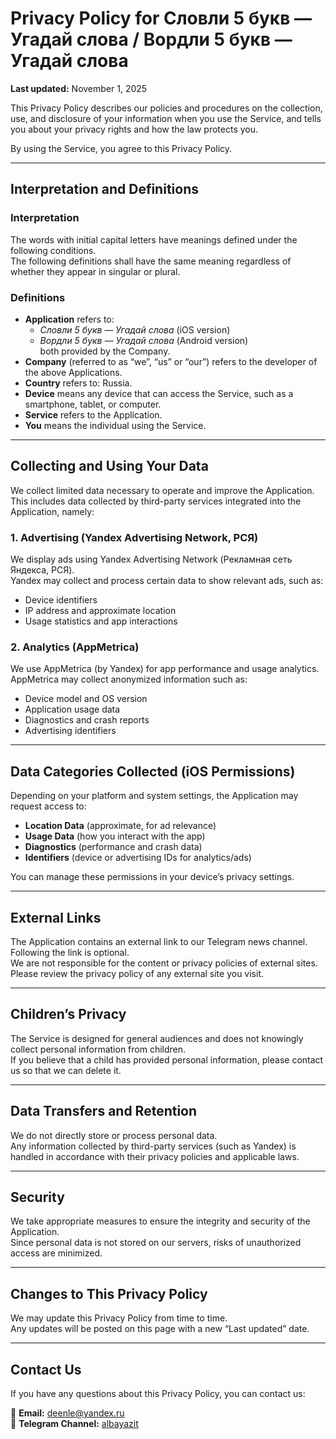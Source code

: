 # Privacy Policy for Словли 5 букв — Угадай слова / Вордли 5 букв — Угадай слова  
**Last updated:** November 1, 2025  

This Privacy Policy describes our policies and procedures on the collection, use, and disclosure of your information when you use the Service, and tells you about your privacy rights and how the law protects you.  

By using the Service, you agree to this Privacy Policy.  

---

## Interpretation and Definitions

### Interpretation  
The words with initial capital letters have meanings defined under the following conditions.  
The following definitions shall have the same meaning regardless of whether they appear in singular or plural.  

### Definitions  
- **Application** refers to:  
  - *Словли 5 букв — Угадай слова* (iOS version)  
  - *Вордли 5 букв — Угадай слова* (Android version)  
  both provided by the Company.  
- **Company** (referred to as “we”, “us” or “our”) refers to the developer of the above Applications.  
- **Country** refers to: Russia.  
- **Device** means any device that can access the Service, such as a smartphone, tablet, or computer.  
- **Service** refers to the Application.  
- **You** means the individual using the Service.  

---

## Collecting and Using Your Data

We collect limited data necessary to operate and improve the Application.  
This includes data collected by third-party services integrated into the Application, namely:

### 1. Advertising (Yandex Advertising Network, РСЯ)
We display ads using Yandex Advertising Network (Рекламная сеть Яндекса, РСЯ).  
Yandex may collect and process certain data to show relevant ads, such as:
- Device identifiers  
- IP address and approximate location  
- Usage statistics and app interactions  

### 2. Analytics (AppMetrica)
We use AppMetrica (by Yandex) for app performance and usage analytics.  
AppMetrica may collect anonymized information such as:
- Device model and OS version  
- Application usage data  
- Diagnostics and crash reports  
- Advertising identifiers  

---

## Data Categories Collected (iOS Permissions)

Depending on your platform and system settings, the Application may request access to:
- **Location Data** (approximate, for ad relevance)  
- **Usage Data** (how you interact with the app)  
- **Diagnostics** (performance and crash data)  
- **Identifiers** (device or advertising IDs for analytics/ads)  

You can manage these permissions in your device’s privacy settings.  

---

## External Links

The Application contains an external link to our Telegram news channel.  
Following the link is optional.  
We are not responsible for the content or privacy policies of external sites.  
Please review the privacy policy of any external site you visit.  

---

## Children’s Privacy

The Service is designed for general audiences and does not knowingly collect personal information from children.  
If you believe that a child has provided personal information, please contact us so that we can delete it.  

---

## Data Transfers and Retention

We do not directly store or process personal data.  
Any information collected by third-party services (such as Yandex) is handled in accordance with their privacy policies and applicable laws.  

---

## Security

We take appropriate measures to ensure the integrity and security of the Application.  
Since personal data is not stored on our servers, risks of unauthorized access are minimized.  

---

## Changes to This Privacy Policy

We may update this Privacy Policy from time to time.  
Any updates will be posted on this page with a new “Last updated” date.  

---

## Contact Us

If you have any questions about this Privacy Policy, you can contact us:

📧 **Email:** [deenle@yandex.ru](mailto:deenle@yandex.ru)  
📢 **Telegram Channel:** [albayazit](https://t.me/albayazit)
